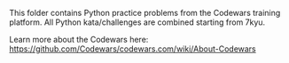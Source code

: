 This folder contains Python practice problems from the Codewars training platform. 
All Python kata/challenges are combined starting from 7kyu.

Learn more about the Codewars here: https://github.com/Codewars/codewars.com/wiki/About-Codewars
